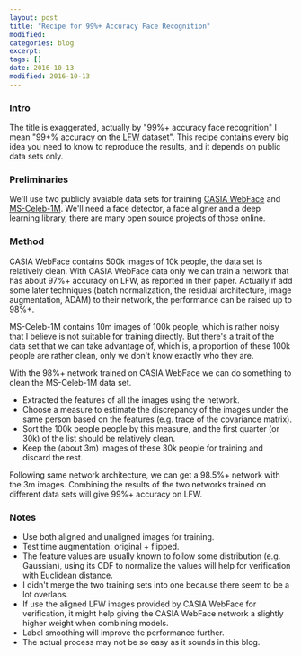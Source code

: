 ```yaml
---
layout: post
title: "Recipe for 99%+ Accuracy Face Recognition"
modified:
categories: blog
excerpt:
tags: []
date: 2016-10-13
modified: 2016-10-13
---
```


### Intro
The title is exaggerated, actually by "99%+ accuracy face recognition" I mean "99+% accuracy on the [LFW](http://vis-www.cs.umass.edu/lfw/) dataset". 
This recipe contains every big idea you need to know to reproduce the results, and it depends on public data sets only.

### Preliminaries
We'll use two publicly avaiable data sets for training [CASIA WebFace](http://www.cbsr.ia.ac.cn/english/CASIA-WebFace-Database.html) 
and [MS-Celeb-1M](https://www.microsoft.com/en-us/research/project/ms-celeb-1m-challenge-recognizing-one-million-celebrities-real-world/). 
We'll need a face detector, a face aligner and a deep learning library, there are many open source projects of those online.

### Method
CASIA WebFace contains 500k images of 10k people, the data set is relatively clean. 
With CASIA WebFace data only we can train a network that has about 97%+ accuracy on LFW, as reported in their paper. 
Actually if add some later techniques (batch normalization, the residual architecture, image augmentation, ADAM) to their network, the performance can be raised up to 98%+.

MS-Celeb-1M contains 10m images of 100k people, which is rather noisy that I believe is not suitable for training directly. 
But there's a trait of the data set that we can take advantage of, which is, a proportion of these 100k people are rather clean, only we don't know exactly who they are.

With the 98%+ network trained on CASIA WebFace we can do something to clean the MS-Celeb-1M data set.  

- Extracted the features of all the images using the network. 
- Choose a measure to estimate the discrepancy of the images under the same person based on the features (e.g. trace of the covariance matrix). 
- Sort the 100k people people by this measure, and the first quarter (or 30k) of the list should be relatively clean.
- Keep the (about 3m) images of these 30k people for training and discard the rest.

Following same network architecture, we can get a 98.5%+ network with the 3m images. 
Combining the results of the two networks trained on different data sets will give 99%+ accuracy on LFW.  

### Notes
- Use both aligned and unaligned images for training.
- Test time augmentation: original + flipped.
- The feature values are usually known to follow some distribution (e.g. Gaussian), using its CDF to normalize the values will help for verification with Euclidean distance.
- I didn't merge the two training sets into one because there seem to be a lot overlaps.
- If use the aligned LFW images provided by CASIA WebFace for verification, it might help giving the CASIA WebFace network a slightly higher weight when combining models.
- Label smoothing will improve the performance further.
- The actual process may not be so easy as it sounds in this blog.


